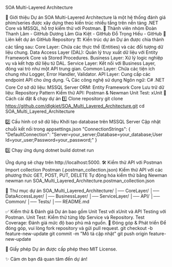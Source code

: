 SOA Multi-Layered Architecture
  
📌 Giới thiệu
Dự án SOA Multi-Layered Architecture là một hệ thống đánh giá phim/series được xây dựng theo kiến trúc nhiều tầng trên nền tảng .NET Core và MSSQL, hỗ trợ kiểm thử với Postman.
👥 Thành viên nhóm
Đoàn Thanh Lâm - GitHub
Dương Lâm Gia Kiệt - GitHub
Đỗ Trọng Hiếu - GitHub
🔗 Liên kết dự án
GitHub Repository
🏗️ Kiến trúc dự án
Dự án được chia thành các tầng sau:
Core Layer: Chứa các thực thể (Entities) và các đối tượng dữ liệu chung.
Data Access Layer (DAL): Quản lý truy xuất dữ liệu với Entity Framework Core và Stored Procedures.
Business Layer: Xử lý logic nghiệp vụ và kết hợp dữ liệu từ DAL.
Service Layer: Kết nối với Business Layer, đóng vai trò như một API trung gian.
Common Layer: Chứa các tiện ích chung như Logger, Error Handler, Validator.
API Layer: Cung cấp các endpoint API cho ứng dụng.
🔍 Các công nghệ sử dụng
Ngôn ngữ: C# .NET Core
Cơ sở dữ liệu: MSSQL Server
ORM: Entity Framework Core
Lưu trữ dữ liệu: Repository Pattern
Kiểm thử API: Postman & Newman
Unit Test: xUnit
🚀 Cách cài đặt & chạy dự án
1️⃣ Clone repository
git clone https://github.com/dlgkiet/SOA_Multi_Layered_Architecture.git
 cd SOA_Multi_Layered_Architecture

2️⃣ Cấu hình cơ sở dữ liệu
Khởi tạo database trên MSSQL Server
Cập nhật chuỗi kết nối trong appsettings.json
"ConnectionStrings": {
    "DefaultConnection": "Server=your_server;Database=your_database;User Id=your_user;Password=your_password;"
}

3️⃣ Chạy ứng dụng
dotnet build
 dotnet run

Ứng dụng sẽ chạy trên http://localhost:5000.
🛠️ Kiểm thử API với Postman
Import collection Postman (.postman_collection.json)
Kiểm thử API với các phương thức GET, POST, PUT, DELETE
Tự động hóa kiểm thử bằng Newman
newman run SOA_Multi_Layered_Architecture.postman_collection.json

📂 Thư mục dự án
SOA_Multi_Layered_Architecture/
│── CoreLayer/
│── DataAccessLayer/
│── BusinessLayer/
│── ServiceLayer/
│── API/
│── Common/
│── Tests/
│── README.md

✅ Kiểm thử & Đánh giá
Dự án bao gồm Unit Test với xUnit và API Testing với Postman.
Unit Test: Kiểm thử từng lớp Service và Repository.
Test Coverage: Đánh giá mức độ bao phủ mã nguồn.
📌 Đóng góp & Phát triển
Để đóng góp, vui lòng fork repository và gửi pull request.
git checkout -b feature-new-update
git commit -m "Mô tả cập nhật"
git push origin feature-new-update

📜 Giấy phép
Dự án được cấp phép theo MIT License.

✨ Cảm ơn bạn đã quan tâm đến dự án!


